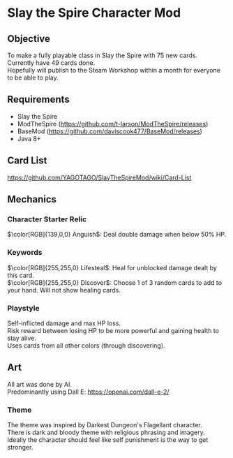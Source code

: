 # Slay the Spire Character Mod

## Objective
To make a fully playable class in Slay the Spire with 75 new cards. <br />
Currently have 49 cards done. <br />
Hopefully will publish to the Steam Workshop within a month for everyone to be able to play. <br />

## Requirements
* Slay the Spire
* ModTheSpire (https://github.com/t-larson/ModTheSpire/releases)
* BaseMod (https://github.com/daviscook477/BaseMod/releases)
* Java 8+

## Card List
https://github.com/YAGOTAGO/SlayTheSpireMod/wiki/Card-List

## Mechanics

### Character Starter Relic
$\color[RGB]{139,0,0} Anguish$: Deal double damage when below 50% HP. <br />

### Keywords
$\color[RGB]{255,255,0} Lifesteal$: Heal for unblocked damage dealt by this card. <br />
$\color[RGB]{255,255,0} Discover$: Choose 1 of 3 random cards to add to your hand. Will not show healing cards. <br />

### Playstyle
Self-inflicted damage and max HP loss. <br />
Risk reward between losing HP to be more powerful and gaining health to stay alive. <br />
Uses cards from all other colors (through discovering).


## Art
All art was done by AI. <br />
Predominantly using Dall E: https://openai.com/dall-e-2/
### Theme
The theme was inspired by Darkest Dungeon's Flagellant character. <br /> 
There is dark and bloody theme with religious phrasing and imagery. <br />
Ideally the character should feel like self punishment is the way to get stronger.

